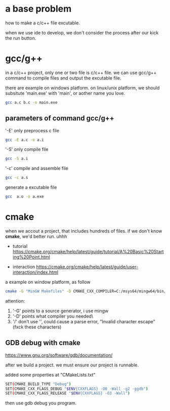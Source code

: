 # a base problem

how to make a c/c++ file excutable. <br>

when we use ide to develop, we don't consider the process after our kick the run button. <br>

# gcc/g++
in a c/c++ project, only one or two file is c/c++ file. we can use gcc/g++ command to compile files and output the excutable file. 

there are example on windows platform. on linux/unix platform, we should subsitute 'main.exe' with 'main', or aother name you love.

``` bash
gcc a.c b.c -o main.exe
``` 

## parameters of command gcc/g++

'-E' only preprocess c file 
``` bash
gcc -E a.c -o a.i
```

'-S' only compile file 
``` bash
gcc -S a.i
```

'-c' compile and assemble file
``` bash
gcc -c a.s
```

generate a excutable file
``` bash
gcc  a.o -o a.exe
```

# cmake
when we accout a project, that includes hundreds of files. if we don't know **cmake**, we'd better run. uhhh

- tutorial 
https://cmake.org/cmake/help/latest/guide/tutorial/A%20Basic%20Starting%20Point.html

- interaction
https://cmake.org/cmake/help/latest/guide/user-interaction/index.html


a example on window platform, as follow 

``` bash
cmake -G "MinGW Makefiles" -D CMAKE_CXX_COMPILER=C:/msys64/mingw64/bin/g++.exe .
```

attention:
1. '-G' points to a source generator, i use mingw
2. '-D' points what compiler you needed\
3. '/' don't use '\', could cause a parse error, "Invalid character escape" (fxck these characters)

## GDB debug with cmake
https://www.gnu.org/software/gdb/documentation/

after we build a project. we must ensure our project is runnable.

added some properties at "CMakeLists.txt"
``` bash
SET(CMAKE_BUILD_TYPE "Debug")
SET(CMAKE_CXX_FLAGS_DEBUG "$ENV{CXXFLAGS} -O0 -Wall -g2 -ggdb")
SET(CMAKE_CXX_FLAGS_RELEASE "$ENV{CXXFLAGS} -O3 -Wall")
```

then use gdb debug you program.